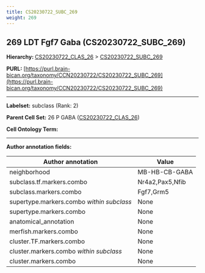 ```yaml
---
title: CS20230722_SUBC_269
weight: 269
---
```

## 269 LDT Fgf7 Gaba (CS20230722_SUBC_269)
<b>Hierarchy: </b>
[CS20230722_CLAS_26](../CS20230722_CLAS_26) >
[CS20230722_SUBC_269](../CS20230722_SUBC_269)

**PURL:** [https://purl.brain-bican.org/taxonomy/CCN20230722/CS20230722_SUBC_269](https://purl.brain-bican.org/taxonomy/CCN20230722/CS20230722_SUBC_269)

---


**Labelset:** subclass (Rank: 2)

**Parent Cell Set:** 26 P GABA ([CS20230722_CLAS_26](../CS20230722_CLAS_26))



**Cell Ontology Term:** 

[MARKER GENES.]: #


---

[TRANSFERRED ANNOTATIONS.]: #


[AUTHOR ANNOTATION FIELDS.]: #


**Author annotation fields:**

| Author annotation | Value |
|-------------------|-------|
|neighborhood|MB-HB-CB-GABA|
|subclass.tf.markers.combo|Nr4a2,Pax5,Nfib|
|subclass.markers.combo|Fgf7,Grm5|
|supertype.markers.combo _within subclass_|None|
|supertype.markers.combo|None|
|anatomical_annotation|None|
|merfish.markers.combo|None|
|cluster.TF.markers.combo|None|
|cluster.markers.combo _within subclass_|None|
|cluster.markers.combo|None|
